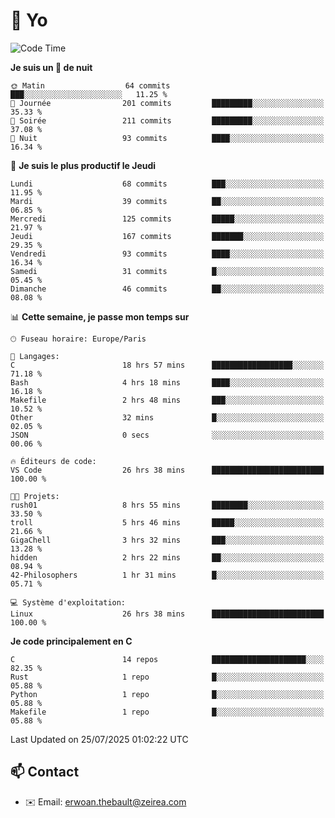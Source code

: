 # 👋 Yo

<!--START_SECTION:waka-->
![Code Time](http://img.shields.io/badge/Code%20Time-191%20hrs%2047%20mins-blue)

**Je suis un 🦉 de nuit** 

```text
🌞 Matin                  64 commits          ███░░░░░░░░░░░░░░░░░░░░░░   11.25 % 
🌆 Journée                201 commits         █████████░░░░░░░░░░░░░░░░   35.33 % 
🌃 Soirée                 211 commits         █████████░░░░░░░░░░░░░░░░   37.08 % 
🌙 Nuit                   93 commits          ████░░░░░░░░░░░░░░░░░░░░░   16.34 % 
```
📅 **Je suis le plus productif le Jeudi** 

```text
Lundi                    68 commits          ███░░░░░░░░░░░░░░░░░░░░░░   11.95 % 
Mardi                    39 commits          ██░░░░░░░░░░░░░░░░░░░░░░░   06.85 % 
Mercredi                 125 commits         █████░░░░░░░░░░░░░░░░░░░░   21.97 % 
Jeudi                    167 commits         ███████░░░░░░░░░░░░░░░░░░   29.35 % 
Vendredi                 93 commits          ████░░░░░░░░░░░░░░░░░░░░░   16.34 % 
Samedi                   31 commits          █░░░░░░░░░░░░░░░░░░░░░░░░   05.45 % 
Dimanche                 46 commits          ██░░░░░░░░░░░░░░░░░░░░░░░   08.08 % 
```


📊 **Cette semaine, je passe mon temps sur** 

```text
🕑︎ Fuseau horaire: Europe/Paris

💬 Langages: 
C                        18 hrs 57 mins      ██████████████████░░░░░░░   71.18 % 
Bash                     4 hrs 18 mins       ████░░░░░░░░░░░░░░░░░░░░░   16.18 % 
Makefile                 2 hrs 48 mins       ███░░░░░░░░░░░░░░░░░░░░░░   10.52 % 
Other                    32 mins             █░░░░░░░░░░░░░░░░░░░░░░░░   02.05 % 
JSON                     0 secs              ░░░░░░░░░░░░░░░░░░░░░░░░░   00.06 % 

🔥 Éditeurs de code: 
VS Code                  26 hrs 38 mins      █████████████████████████   100.00 % 

🐱‍💻 Projets: 
rush01                   8 hrs 55 mins       ████████░░░░░░░░░░░░░░░░░   33.50 % 
troll                    5 hrs 46 mins       █████░░░░░░░░░░░░░░░░░░░░   21.66 % 
GigaChell                3 hrs 32 mins       ███░░░░░░░░░░░░░░░░░░░░░░   13.28 % 
hidden                   2 hrs 22 mins       ██░░░░░░░░░░░░░░░░░░░░░░░   08.94 % 
42-Philosophers          1 hr 31 mins        █░░░░░░░░░░░░░░░░░░░░░░░░   05.71 % 

💻 Système d'exploitation: 
Linux                    26 hrs 38 mins      █████████████████████████   100.00 % 
```

**Je code principalement en C** 

```text
C                        14 repos            █████████████████████░░░░   82.35 % 
Rust                     1 repo              █░░░░░░░░░░░░░░░░░░░░░░░░   05.88 % 
Python                   1 repo              █░░░░░░░░░░░░░░░░░░░░░░░░   05.88 % 
Makefile                 1 repo              █░░░░░░░░░░░░░░░░░░░░░░░░   05.88 % 
```




 Last Updated on 25/07/2025 01:02:22 UTC
<!--END_SECTION:waka-->

## 📫 Contact

- ✉️ Email: erwoan.thebault@zeirea.com
